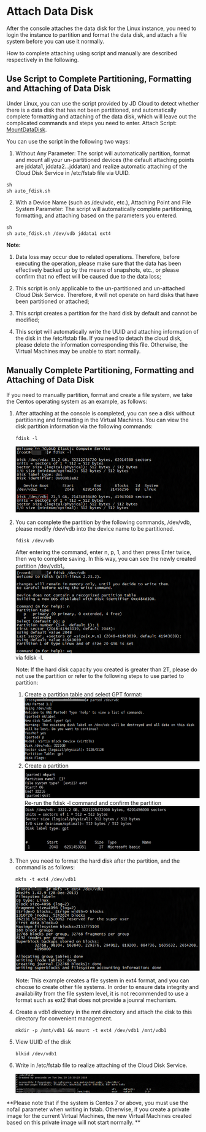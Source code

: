 # Attach Data Disk
After the console attaches the data disk for the Linux instance, you need to login the instance to partition and format the data disk, and attach a file system before you can use it normally.

How to complete attaching using script and manually are described respectively in the following.

## Use Script to Complete Partitioning, Formatting and Attaching of Data Disk
Under Linux, you can use the script provided by JD Cloud to detect whether there is a data disk that has not been partitioned, and automatically complete formatting and attaching of the data disk, which will leave out the complicated commands and steps you need to enter.
Attach Script: [MountDataDisk][1].

You can use the script in the following two ways:

1. Without Any Parameter: The script will automatically partition, format and mount all your un-partitioned devices (the default attaching points are jddata1, jddata2...jddatan) and realize automatic attaching of the Cloud Disk Service in /etc/fstab file via UUID.
```
sh
sh auto_fdisk.sh
```
2. With a Device Name (such as /dev/vdc, etc.), Attaching Point and File System Parameter: The script will automatically complete partitioning, formatting, and attaching based on the parameters you entered.
```
sh
sh auto_fdisk.sh /dev/vdb jddata1 ext4
```

**Note:**

1. Data loss may occur due to related operations. Therefore, before executing the operation, please make sure that the data has been effectively backed up by the means of snapshots, etc., or please confirm that no effect will be caused due to the data loss;

2. This script is only applicable to the un-partitioned and un-attached Cloud Disk Service. Therefore, it will not operate on hard disks that have been partitioned or attached;

3. This script creates a partition for the hard disk by default and cannot be modified;

4. This script will automatically write the UUID and attaching information of the disk in the /etc/fstab file. If you need to detach the cloud disk, please delete the information corresponding this file. Otherwise, the Virtual Machines may be unable to start normally.

## Manually Complete Partitioning, Formatting and Attaching of Data Disk
If you need to manually partition, format and create a file system, we take the Centos operating system as an example, as follows:

1. After attaching at the console is completed, you can see a disk without partitioning and formatting in the Virtual Machines. You can view the disk partition information via the following commands:
	
	```
	fdisk -l
	```
	![](../../../../image/vm/Getting-Start-Linux-mount.png)

2. You can complete the partition by the following commands, /dev/vdb, please modify /dev/vdb into the device name to be partitioned.

	```
	fdisk /dev/vdb
	```
	After entering the command, enter n, p, 1, and then press Enter twice, then wq to complete saving. In this way, you can see the newly created partition /dev/vdb1。![](../../../../image/vm/Getting-Start-Linux-mount1.png) via fdisk -l.
	
	Note: If the hard disk capacity you created is greater than 2T, please do not use the partition or refer to the following steps to use parted to partition:

	1) Create a partition table and select GPT format: <br>![](../../../../image/vm/Getting-Start-Linux-mount2.png)
	2) Create a partition <br>![](../../../../image/vm/Getting-Start-Linux-mount3.png)
	Re-run the fdisk -l command and confirm the partition <br>![](../../../../image/vm/Getting-Start-Linux-mount4.png)

3. Then you need to format the hard disk after the partition, and the command is as follows:

	```
	mkfs -t ext4 /dev/vdb1
	```
	![](../../../../image/vm/Getting-Start-Linux-mount5.png)

	Note: This example creates a file system in ext4 format, and you can choose to create other file systems. In order to ensure data integrity and availability from the file system level, it is not recommended to use a format such as ext2 that does not provide a jounral mechanism.

4. Create a vdb1 directory in the mnt directory and attach the disk to this directory for convenient management.

	```
	mkdir -p /mnt/vdb1 && mount -t ext4 /dev/vdb1 /mnt/vdb1
	```

5. View UUID of the disk
	
	```
	blkid /dev/vdb1
	```

6. Write in /etc/fstab file to realize attaching of the Cloud Disk Service.

	![](../../../../image/vm/Getting-Start-Linux-mount6.png)

**Please note that if the system is Centos 7 or above, you must use the nofail parameter when writing in fstab. Otherwise, if you create a private image for the current Virtual Machines, the new Virtual Machines created based on this private image will not start normally.
**

  [1]: http://img1.jcloudcs.com/cms/6bbc4a45-02ce-460d-9696-c31f3fa18c6f20170728174252.zip
 